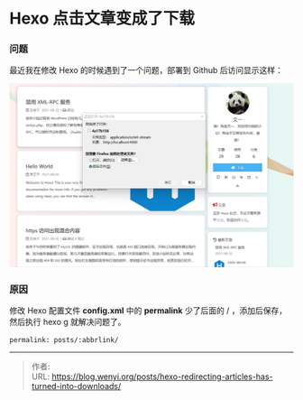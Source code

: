 # Hexo 点击文章变成了下载

### 问题

最近我在修改 Hexo 的时候遇到了一个问题，部署到 Github 后访问显示这样：

![文章下载](1.webp)

### 原因

修改 Hexo 配置文件 **config.xml** 中的 **permalink** 少了后面的 / ，添加后保存，然后执行 hexo g 就解决问题了。

    permalink: posts/:abbrlink/


---

> 作者:   
> URL: https://blog.wenyi.org/posts/hexo-redirecting-articles-has-turned-into-downloads/  


